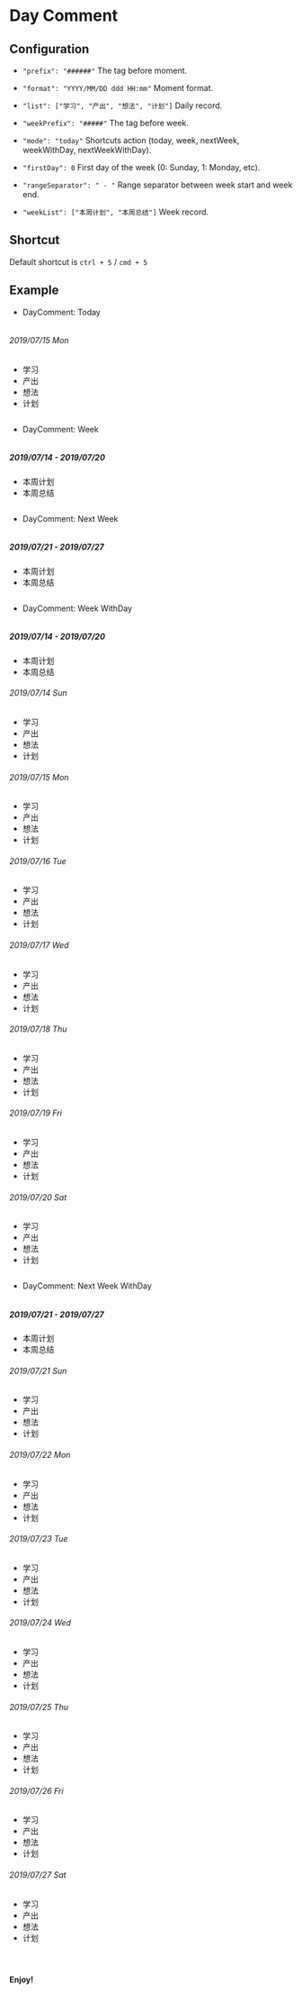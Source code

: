 # Day Comment

## Configuration

- `"prefix": "######"`
The tag before moment.

- `"format": "YYYY/MM/DD ddd HH:mm"`
Moment format.

- `"list": ["学习", "产出", "想法", "计划"]`
Daily record.

- `"weekPrefix": "#####"`
The tag before week.

- `"mode": "today"`
Shortcuts action (today, week, nextWeek, weekWithDay, nextWeekWithDay).

- `"firstDay": 0`
First day of the week (0: Sunday, 1: Monday, etc).

- `"rangeSeparator": " - "`
Range separator between week start and week end.

- `"weekList": ["本周计划", "本周总结"]`
Week record.


## Shortcut

Default shortcut is `ctrl + 5`  / `cmd + 5`


## Example

- DayComment: Today
    ```md
###### 2019/07/15 Mon 
- 学习
- 产出
- 想法
- 计划
    ```
- DayComment: Week
    ```md
##### 2019/07/14 - 2019/07/20 
- 本周计划
- 本周总结
    ```
- DayComment: Next Week
    ```md
##### 2019/07/21 - 2019/07/27 
- 本周计划
- 本周总结
    ```
- DayComment: Week WithDay
    ```md
##### 2019/07/14 - 2019/07/20 
- 本周计划
- 本周总结

###### 2019/07/14 Sun
- 学习
- 产出
- 想法
- 计划

###### 2019/07/15 Mon
- 学习
- 产出
- 想法
- 计划

###### 2019/07/16 Tue
- 学习
- 产出
- 想法
- 计划

###### 2019/07/17 Wed
- 学习
- 产出
- 想法
- 计划

###### 2019/07/18 Thu
- 学习
- 产出
- 想法
- 计划

###### 2019/07/19 Fri
- 学习
- 产出
- 想法
- 计划

###### 2019/07/20 Sat
- 学习
- 产出
- 想法
- 计划
    ```
- DayComment: Next Week WithDay
    ```md
##### 2019/07/21 - 2019/07/27 
- 本周计划
- 本周总结

###### 2019/07/21 Sun
- 学习
- 产出
- 想法
- 计划

###### 2019/07/22 Mon
- 学习
- 产出
- 想法
- 计划

###### 2019/07/23 Tue
- 学习
- 产出
- 想法
- 计划

###### 2019/07/24 Wed
- 学习
- 产出
- 想法
- 计划

###### 2019/07/25 Thu
- 学习
- 产出
- 想法
- 计划

###### 2019/07/26 Fri
- 学习
- 产出
- 想法
- 计划

###### 2019/07/27 Sat
- 学习
- 产出
- 想法
- 计划
    ```



**Enjoy!**
